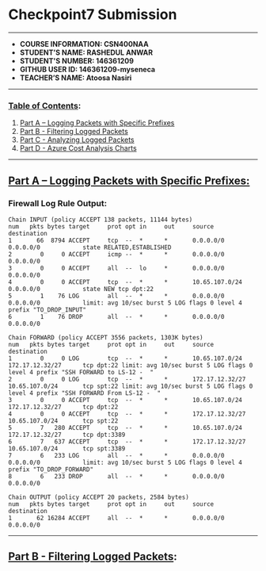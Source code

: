 # Checkpoint7 Submission
---
- **COURSE INFORMATION: CSN400NAA**
- **STUDENT’S NAME: RASHEDUL ANWAR**
- **STUDENT'S NUMBER: 146361209**
- **GITHUB USER ID: 146361209-myseneca**
- **TEACHER’S NAME: Atoosa Nasiri**
---
### <u>Table of Contents</u>:
1. [Part A – Logging Packets with Specific Prefixes](#header1)
2. [Part B - Filtering Logged Packets](#header2)
3. [Part C - Analyzing Logged Packets](#header3)
4. [Part D - Azure Cost Analysis Charts](#header4)
---
## <u>Part A – Logging Packets with Specific Prefixes:</u>
### Firewall Log Rule Output:
```
Chain INPUT (policy ACCEPT 138 packets, 11144 bytes)
num   pkts bytes target     prot opt in     out     source               destination
1       66  8794 ACCEPT     tcp  --  *      *       0.0.0.0/0            0.0.0.0/0            state RELATED,ESTABLISHED
2        0     0 ACCEPT     icmp --  *      *       0.0.0.0/0            0.0.0.0/0
3        0     0 ACCEPT     all  --  lo     *       0.0.0.0/0            0.0.0.0/0
4        0     0 ACCEPT     tcp  --  *      *       10.65.107.0/24       0.0.0.0/0            state NEW tcp dpt:22
5        1    76 LOG        all  --  *      *       0.0.0.0/0            0.0.0.0/0            limit: avg 10/sec burst 5 LOG flags 0 level 4 prefix "TO_DROP_INPUT"
6        1    76 DROP       all  --  *      *       0.0.0.0/0            0.0.0.0/0

Chain FORWARD (policy ACCEPT 3556 packets, 1303K bytes)
num   pkts bytes target     prot opt in     out     source               destination
1        0     0 LOG        tcp  --  *      *       10.65.107.0/24       172.17.12.32/27      tcp dpt:22 limit: avg 10/sec burst 5 LOG flags 0 level 4 prefix "SSH FORWARD to LS-12 -  "
2        0     0 LOG        tcp  --  *      *       172.17.12.32/27      10.65.107.0/24       tcp spt:22 limit: avg 10/sec burst 5 LOG flags 0 level 4 prefix "SSH FORWARD From LS-12 -  "
3        0     0 ACCEPT     tcp  --  *      *       10.65.107.0/24       172.17.12.32/27      tcp dpt:22
4        0     0 ACCEPT     tcp  --  *      *       172.17.12.32/27      10.65.107.0/24       tcp spt:22
5        7   280 ACCEPT     tcp  --  *      *       10.65.107.0/24       172.17.12.32/27      tcp dpt:3389
6        7   637 ACCEPT     tcp  --  *      *       172.17.12.32/27      10.65.107.0/24       tcp spt:3389
7        6   233 LOG        all  --  *      *       0.0.0.0/0            0.0.0.0/0            limit: avg 10/sec burst 5 LOG flags 0 level 4 prefix "TO_DROP_FORWARD"
8        6   233 DROP       all  --  *      *       0.0.0.0/0            0.0.0.0/0

Chain OUTPUT (policy ACCEPT 20 packets, 2584 bytes)
num   pkts bytes target     prot opt in     out     source               destination
1       62 16284 ACCEPT     all  --  *      *       0.0.0.0/0            0.0.0.0/0
```
---
## <u>Part B - Filtering Logged Packets</u>:
